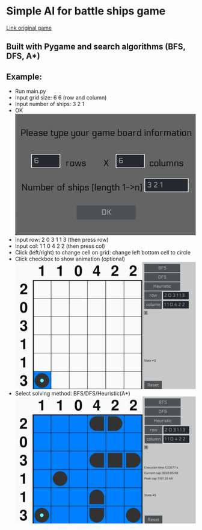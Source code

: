 # **Simple AI for battle ships game** 
[Link original game](https://www.puzzle-battleships.com/)
## Built with Pygame and search algorithms (BFS, DFS, A*)
## Example:
- Run main.py
- Input grid size: 6 6 (row and column)
- Input number of ships: 3 2 1
- OK
![Giao diện cửa số setting game](image/ex1.1.png)
- Input row: 2 0 3 1 1 3 (then press row)
- Input col: 1 1 0 4 2 2 (then press col)
- Click (left/right) to change cell on grid: change left bottom cell to circle
- Click checkbox to show animation (optional)
![Giao diện cửa số setting và giải](image/ex1.2.png)
- Select solving method: BFS/DFS/Heuristic(A*)
![Giao diện cửa số khi giải xong bằng BFS](image/ex1.3.png)